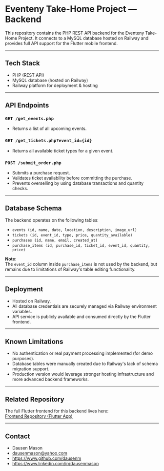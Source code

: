 # Eventeny Take-Home Project — Backend

This repository contains the PHP REST API backend for the Eventeny Take-Home Project. It connects to a MySQL database hosted on Railway and provides full API support for the Flutter mobile frontend.

---

## Tech Stack

- PHP (REST API)
- MySQL database (hosted on Railway)
- Railway platform for deployment & hosting

---

## API Endpoints

### `GET /get_events.php`

- Returns a list of all upcoming events.

### `GET /get_tickets.php?event_id={id}`

- Returns all available ticket types for a given event.

### `POST /submit_order.php`

- Submits a purchase request.
- Validates ticket availability before committing the purchase.
- Prevents overselling by using database transactions and quantity checks.

---

## Database Schema

The backend operates on the following tables:

- `events (id, name, date, location, description, image_url)`
- `tickets (id, event_id, type, price, quantity_available)`
- `purchases (id, name, email, created_at)`
- `purchase_items (id, purchase_id, ticket_id, event_id, quantity, price)`

**Note:**  
The `event_id` column inside `purchase_items` is not used by the backend, but remains due to limitations of Railway's table editing functionality.

---

## Deployment

- Hosted on Railway.
- All database credentials are securely managed via Railway environment variables.
- API service is publicly available and consumed directly by the Flutter frontend.

---

## Known Limitations

- No authentication or real payment processing implemented (for demo purposes).
- Database tables were manually created due to Railway's lack of schema migration support.
- Production version would leverage stronger hosting infrastructure and more advanced backend frameworks.

---

## Related Repository

The full Flutter frontend for this backend lives here:  
[Frontend Repository (Flutter App)](https://github.com/dausenm/eventeny_app)

---

## Contact

- Dausen Mason  
- dausenmason@yahoo.com  
- https://www.github.com/dausenm  
- https://www.linkedin.com/in/dausenmason

